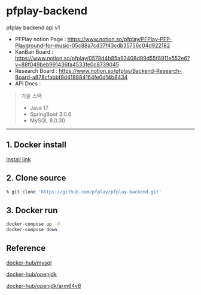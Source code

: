 # pfplay-backend

pfplay backend api v1

- PFPlay notion Page : https://www.notion.so/pfplay/PFPlay-PFP-Playground-for-music-05c88a7cd37f43cdb35756c04d922182
- KanBan Board : https://www.notion.so/pfplay/0578d4b85a93408d99d55f8911e552e6?v=88f049beb991436fa4533fe0c8739045
- Research Board : https://www.notion.so/pfplay/Backend-Research-Board-a878cfabbf8d418884164fe0d14b8434
- API Docs :

> 기술 스택
> - Java 17
> - SpringBoot 3.0.6
> - MySQL 8.0.30

------

## 1. Docker install

[Install link](https://docs.docker.com/engine/install/)

## 2. Clone source

```bash
% git clone 'https://github.com/pfplay/pfplay-backend.git'
```

## 3. Docker run
```bash
docker-compose up -d
docker-compose down
```

## Reference
[docker-hub/mysql](https://hub.docker.com/_/mysql)

[docker-hub/openjdk](https://hub.docker.com/_/openjdk)

[docker-hub/openjdk/arm64v8](https://hub.docker.com/r/arm64v8/openjdk)